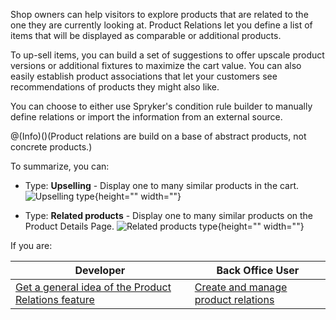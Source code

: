 Shop owners can help visitors to explore products that are related to the one they are currently looking at. Product Relations let you define a list of items that will be displayed as comparable or additional products.

To up-sell items, you can build a set of suggestions to offer upscale product versions or additional fixtures to maximize the cart value. You can also easily establish product associations that let your customers see recommendations of products they might also like.

You can choose to either use Spryker's condition rule builder to manually define relations or import the information from an external source.

@(Info)()(Product relations are build on a base of abstract products, not concrete products.)

To summarize, you can:

* Type: **Upselling** - Display one to many similar products in the cart.
![Upselling type](https://spryker.s3.eu-central-1.amazonaws.com/docs/Features/Product+Management/Similar+products+in+the+cart.gif){height="" width=""}

* Type: **Related products** - Display one to many similar products on the Product Details Page.
![Related products type](https://spryker.s3.eu-central-1.amazonaws.com/docs/Features/Product+Management/Similar+Products.gif){height="" width=""}

If you are:

| Developer | Back Office User |
| --- | --- |
| [Get a general idea of the Product Relations feature](https://documentation.spryker.com/v4/docs/product-relations-feature-overview) | [Create and manage product relations](https://documentation.spryker.com/v4/docs/creating-a-product-relation) |
